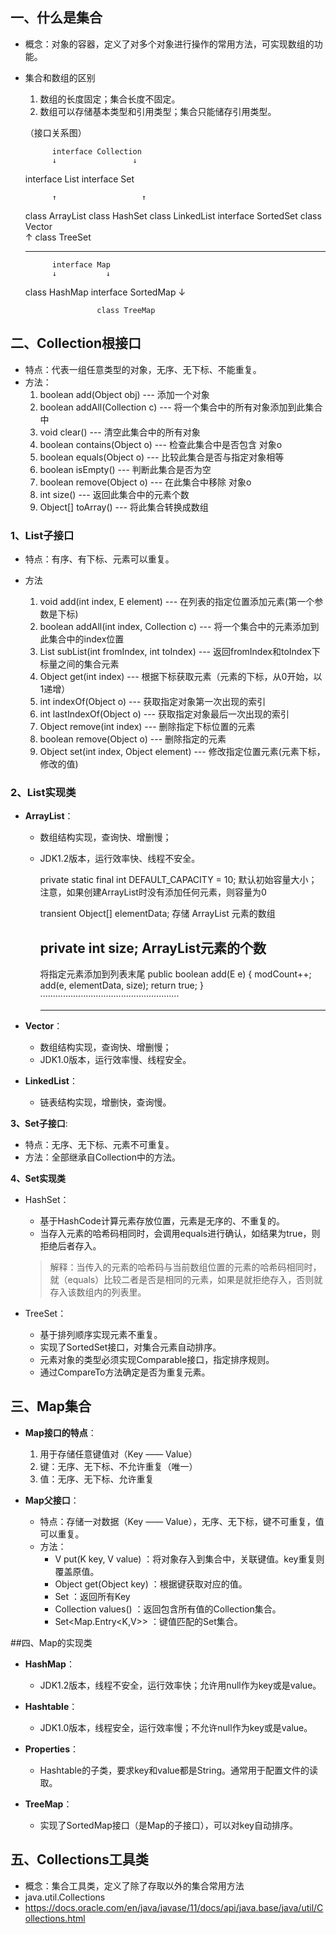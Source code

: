 ## 一、什么是集合

- 概念：对象的容器，定义了对多个对象进行操作的常用方法，可实现数组的功能。 
- 集合和数组的区别
    1. 数组的长度固定；集合长度不固定。
    2. 数组可以存储基本类型和引用类型；集合只能储存引用类型。
  
    
    （接口关系图）

            interface Collection 
            ↓                 ↓

    interface List      interface Set

            ↑                   ↑
    class ArrayList     class HashSet
    class LinkedList    interface SortedSet
    class Vector                
                                ↑
                        class TreeSet

    -------------------------------------------------------

            interface Map
            ↓           ↓

    class HashMap     interface SortedMap
                        ↓

                      class TreeMap
    

## 二、Collection根接口

- 特点：代表一组任意类型的对象，无序、无下标、不能重复。
- 方法：
    1. boolean add(Object obj) --- 添加一个对象
    2. boolean addAll(Collection c) --- 将一个集合中的所有对象添加到此集合中
    3. void clear() --- 清空此集合中的所有对象
    4. boolean contains(Object o) --- 检查此集合中是否包含 对象o
    5. boolean equals(Object o) --- 比较此集合是否与指定对象相等
    6. boolean isEmpty() --- 判断此集合是否为空
    7. boolean remove(Object o) --- 在此集合中移除 对象o
    8. int size() --- 返回此集合中的元素个数
    9. Object[] toArray() --- 将此集合转换成数组

### 1、List子接口
- 特点：有序、有下标、元素可以重复。

- 方法
  1. void add(int index, E element) --- 在列表的指定位置添加元素(第一个参数是下标)
  2. boolean addAll(int index, Collection c) --- 将一个集合中的元素添加到此集合中的index位置
  3. List subList(int fromIndex, int toIndex) --- 返回fromIndex和toIndex下标量之间的集合元素
  4. Object get(int index) --- 根据下标获取元素（元素的下标，从0开始，以1递增）
  5. int indexOf(Object o) --- 获取指定对象第一次出现的索引
  6. int lastIndexOf(Object o) --- 获取指定对象最后一次出现的索引
  7. Object remove(int index) --- 删除指定下标位置的元素
  8. boolean remove(Object o) --- 删除指定的元素
  9. Object set(int index, Object element) --- 修改指定位置元素(元素下标，修改的值)

### 2、List实现类
- **ArrayList**：
  - 数组结构实现，查询快、增删慢；
  - JDK1.2版本，运行效率快、线程不安全。
    
  
    private static final int DEFAULT_CAPACITY = 10;
    默认初始容量大小；
    注意，如果创建ArrayList时没有添加任何元素，则容量为0

    transient Object[] elementData;
    存储 ArrayList 元素的数组

    private int size;
    ArrayList元素的个数
    -------------------------------------------------------
    将指定元素添加到列表末尾
    public boolean add(E e) {
        modCount++;
        add(e, elementData, size);
        return true;
    }
    ·······················································
    
    -------------------------------------------------------


- **Vector**：
  - 数组结构实现，查询快、增删慢；
  - JDK1.0版本，运行效率慢、线程安全。
  

- **LinkedList**：
  - 链表结构实现，增删快，查询慢。


**3、Set子接口**:
  - 特点：无序、无下标、元素不可重复。
  - 方法：全部继承自Collection中的方法。
  
**4、Set实现类**
  - HashSet：
    - 基于HashCode计算元素存放位置，元素是无序的、不重复的。
    - 当存入元素的哈希码相同时，会调用equals进行确认，如结果为true，则拒绝后者存入。
    > 解释：当传入的元素的哈希码与当前数组位置的元素的哈希码相同时，就（equals）比较二者是否是相同的元素，如果是就拒绝存入，否则就存入该数组内的列表里。
  
  - TreeSet：
    - 基于排列顺序实现元素不重复。
    - 实现了SortedSet接口，对集合元素自动排序。
    - 元素对象的类型必须实现Comparable接口，指定排序规则。
    - 通过CompareTo方法确定是否为重复元素。

## 三、Map集合
- **Map接口的特点**：  
  1. 用于存储任意键值对（Key —— Value）
  2. 键：无序、无下标、不允许重复（唯一）
  3. 值：无序、无下标、允许重复

- **Map父接口**：
  - 特点：存储一对数据（Key —— Value），无序、无下标，键不可重复，值可以重复。
  - 方法：
    - V put(K key, V value) ：将对象存入到集合中，关联键值。key重复则覆盖原值。
    - Object get(Object key) ：根据键获取对应的值。
    - Set<K> ：返回所有Key
    - Collection<V> values() ：返回包含所有值的Collection集合。
    - Set<Map.Entry<K,V>> ：键值匹配的Set集合。

##四、Map的实现类

- **HashMap**：
  - JDK1.2版本，线程不安全，运行效率快；允许用null作为key或是value。
  
- **Hashtable**：
  - JDK1.0版本，线程安全，运行效率慢；不允许null作为key或是value。
  
- **Properties**：
  - Hashtable的子类，要求key和value都是String。通常用于配置文件的读取。

- **TreeMap**：
  - 实现了SortedMap接口（是Map的子接口），可以对key自动排序。
  
## 五、Collections工具类
- 概念：集合工具类，定义了除了存取以外的集合常用方法
- java.util.Collections
- https://docs.oracle.com/en/java/javase/11/docs/api/java.base/java/util/Collections.html